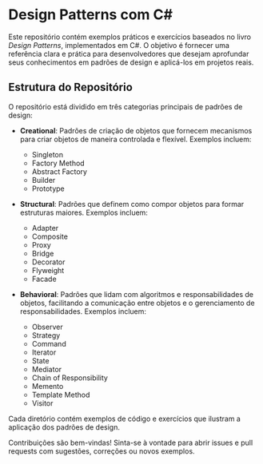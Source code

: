 # Design Patterns com C#

Este repositório contém exemplos práticos e exercícios baseados no livro *Design Patterns*, implementados em C#. O objetivo é fornecer uma referência clara e prática para desenvolvedores que desejam aprofundar seus conhecimentos em padrões de design e aplicá-los em projetos reais.

## Estrutura do Repositório

O repositório está dividido em três categorias principais de padrões de design:

- **Creational**: Padrões de criação de objetos que fornecem mecanismos para criar objetos de maneira controlada e flexível. Exemplos incluem:
  - Singleton
  - Factory Method
  - Abstract Factory
  - Builder
  - Prototype

- **Structural**: Padrões que definem como compor objetos para formar estruturas maiores. Exemplos incluem:
  - Adapter
  - Composite
  - Proxy
  - Bridge
  - Decorator
  - Flyweight
  - Facade

- **Behavioral**: Padrões que lidam com algoritmos e responsabilidades de objetos, facilitando a comunicação entre objetos e o gerenciamento de responsabilidades. Exemplos incluem:
  - Observer
  - Strategy
  - Command
  - Iterator
  - State
  - Mediator
  - Chain of Responsibility
  - Memento
  - Template Method
  - Visitor

Cada diretório contém exemplos de código e exercícios que ilustram a aplicação dos padrões de design.

Contribuições são bem-vindas! Sinta-se à vontade para abrir issues e pull requests com sugestões, correções ou novos exemplos.
